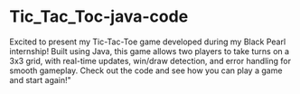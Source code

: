 # Tic_Tac_Toc-java-code
Excited to present my Tic-Tac-Toe game developed during my Black Pearl internship! Built using Java, this game allows two players to take turns on a 3x3 grid, with real-time updates, win/draw detection, and error handling for smooth gameplay. Check out the code and see how you can play a game and start again!"
